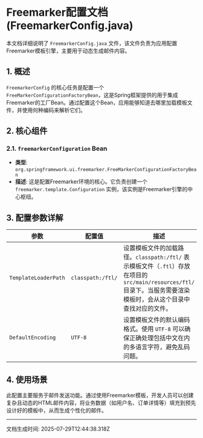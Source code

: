 # Freemarker配置文档 (FreemarkerConfig.java)

本文档详细说明了 `FreemarkerConfig.java` 文件，该文件负责为应用配置Freemarker模板引擎，主要用于动态生成邮件内容。

## 1. 概述

`FreemarkerConfig` 的核心任务是配置一个 `FreeMarkerConfigurationFactoryBean`，这是Spring框架提供的用于集成Freemarker的工厂Bean。通过配置这个Bean，应用能够知道去哪里加载模板文件，并使用何种编码来解析它们。

## 2. 核心组件

### 2.1. `freemarkerConfiguration` Bean

- **类型**: `org.springframework.ui.freemarker.FreeMarkerConfigurationFactoryBean`
- **描述**: 这是配置Freemarker环境的核心。它负责创建一个 `freemarker.template.Configuration` 实例，该实例是Freemarker引擎的中心枢纽。

## 3. 配置参数详解

| 参数                  | 配置值              | 描述                                                         |
| --------------------- | ------------------- | ------------------------------------------------------------ |
| `TemplateLoaderPath`  | `classpath:/ftl/`   | 设置模板文件的加载路径。`classpath:/ftl/` 表示模板文件（`.ftl`）存放在项目的 `src/main/resources/ftl/` 目录下。当服务需要渲染模板时，会从这个目录中查找对应的文件。 |
| `DefaultEncoding`     | `UTF-8`             | 设置模板文件的默认编码格式。使用 `UTF-8` 可以确保正确处理包括中文在内的多语言字符，避免乱码问题。 |

## 4. 使用场景

此配置主要服务于邮件发送功能。通过使用Freemarker模板，开发人员可以创建复杂且动态的HTML邮件内容，将业务数据（如用户名、订单详情等）填充到预先设计好的模板中，从而生成个性化的邮件。

---
文档生成时间: 2025-07-29T12:44:38.318Z
